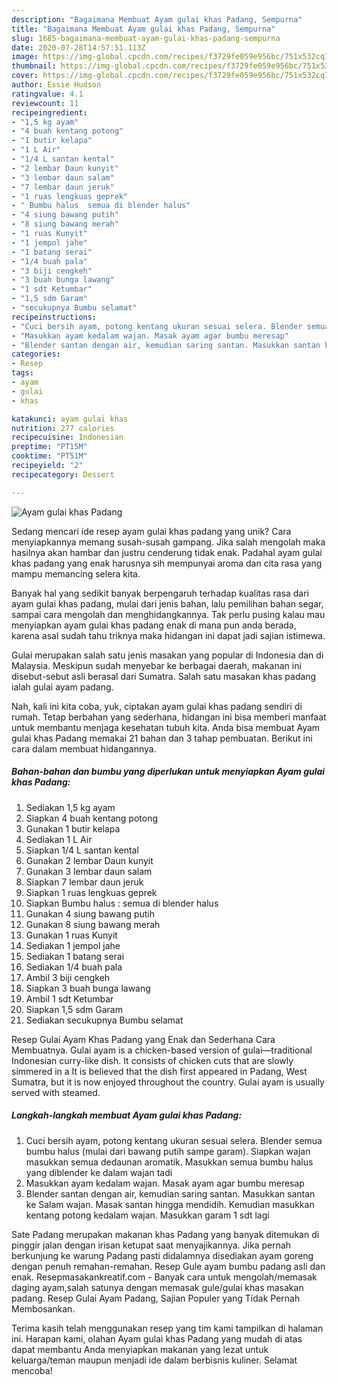 ```yaml
---
description: "Bagaimana Membuat Ayam gulai khas Padang, Sempurna"
title: "Bagaimana Membuat Ayam gulai khas Padang, Sempurna"
slug: 1685-bagaimana-membuat-ayam-gulai-khas-padang-sempurna
date: 2020-07-28T14:57:51.113Z
image: https://img-global.cpcdn.com/recipes/f3729fe059e956bc/751x532cq70/ayam-gulai-khas-padang-foto-resep-utama.jpg
thumbnail: https://img-global.cpcdn.com/recipes/f3729fe059e956bc/751x532cq70/ayam-gulai-khas-padang-foto-resep-utama.jpg
cover: https://img-global.cpcdn.com/recipes/f3729fe059e956bc/751x532cq70/ayam-gulai-khas-padang-foto-resep-utama.jpg
author: Essie Hudson
ratingvalue: 4.1
reviewcount: 11
recipeingredient:
- "1,5 kg ayam"
- "4 buah kentang potong"
- "1 butir kelapa"
- "1 L Air"
- "1/4 L santan kental"
- "2 lembar Daun kunyit"
- "3 lembar daun salam"
- "7 lembar daun jeruk"
- "1 ruas lengkuas geprek"
- " Bumbu halus  semua di blender halus"
- "4 siung bawang putih"
- "8 siung bawang merah"
- "1 ruas Kunyit"
- "1 jempol jahe"
- "1 batang serai"
- "1/4 buah pala"
- "3 biji cengkeh"
- "3 buah bunga lawang"
- "1 sdt Ketumbar"
- "1,5 sdm Garam"
- "secukupnya Bumbu selamat"
recipeinstructions:
- "Cuci bersih ayam, potong kentang ukuran sesuai selera. Blender semua bumbu halus (mulai dari bawang putih sampe garam). Siapkan wajan masukkan semua dedaunan aromatik. Masukkan semua bumbu halus yang diblender ke dalam wajan tadi"
- "Masukkan ayam kedalam wajan. Masak ayam agar bumbu meresap"
- "Blender santan dengan air, kemudian saring santan. Masukkan santan ke Salam wajan. Masak santan hingga mendidih. Kemudian masukkan kentang potong kedalam wajan. Masukkan garam 1 sdt lagi"
categories:
- Resep
tags:
- ayam
- gulai
- khas

katakunci: ayam gulai khas 
nutrition: 277 calories
recipecuisine: Indonesian
preptime: "PT15M"
cooktime: "PT51M"
recipeyield: "2"
recipecategory: Dessert

---
```



![Ayam gulai khas Padang](https://img-global.cpcdn.com/recipes/f3729fe059e956bc/751x532cq70/ayam-gulai-khas-padang-foto-resep-utama.jpg)

Sedang mencari ide resep ayam gulai khas padang yang unik? Cara menyiapkannya memang susah-susah gampang. Jika salah mengolah maka hasilnya akan hambar dan justru cenderung tidak enak. Padahal ayam gulai khas padang yang enak harusnya sih mempunyai aroma dan cita rasa yang mampu memancing selera kita.

Banyak hal yang sedikit banyak berpengaruh terhadap kualitas rasa dari ayam gulai khas padang, mulai dari jenis bahan, lalu pemilihan bahan segar, sampai cara mengolah dan menghidangkannya. Tak perlu pusing kalau mau menyiapkan ayam gulai khas padang enak di mana pun anda berada, karena asal sudah tahu triknya maka hidangan ini dapat jadi sajian istimewa.

Gulai merupakan salah satu jenis masakan yang popular di Indonesia dan di Malaysia. Meskipun sudah menyebar ke berbagai daerah, makanan ini disebut-sebut asli berasal dari Sumatra. Salah satu masakan khas padang ialah gulai ayam padang.


Nah, kali ini kita coba, yuk, ciptakan ayam gulai khas padang sendiri di rumah. Tetap berbahan yang sederhana, hidangan ini bisa memberi manfaat untuk membantu menjaga kesehatan tubuh kita. Anda bisa membuat Ayam gulai khas Padang memakai 21 bahan dan 3 tahap pembuatan. Berikut ini cara dalam membuat hidangannya.

<!--inarticleads1-->

##### Bahan-bahan dan bumbu yang diperlukan untuk menyiapkan Ayam gulai khas Padang:

1. Sediakan 1,5 kg ayam
1. Siapkan 4 buah kentang potong
1. Gunakan 1 butir kelapa
1. Sediakan 1 L Air
1. Siapkan 1/4 L santan kental
1. Gunakan 2 lembar Daun kunyit
1. Gunakan 3 lembar daun salam
1. Siapkan 7 lembar daun jeruk
1. Siapkan 1 ruas lengkuas geprek
1. Siapkan  Bumbu halus : semua di blender halus
1. Gunakan 4 siung bawang putih
1. Gunakan 8 siung bawang merah
1. Gunakan 1 ruas Kunyit
1. Sediakan 1 jempol jahe
1. Sediakan 1 batang serai
1. Sediakan 1/4 buah pala
1. Ambil 3 biji cengkeh
1. Siapkan 3 buah bunga lawang
1. Ambil 1 sdt Ketumbar
1. Siapkan 1,5 sdm Garam
1. Sediakan secukupnya Bumbu selamat


Resep Gulai Ayam Khas Padang yang Enak dan Sederhana Cara Membuatnya. Gulai ayam is a chicken-based version of gulai—traditional Indonesian curry-like dish. It consists of chicken cuts that are slowly simmered in a It is believed that the dish first appeared in Padang, West Sumatra, but it is now enjoyed throughout the country. Gulai ayam is usually served with steamed. 

<!--inarticleads2-->

##### Langkah-langkah membuat Ayam gulai khas Padang:

1. Cuci bersih ayam, potong kentang ukuran sesuai selera. Blender semua bumbu halus (mulai dari bawang putih sampe garam). Siapkan wajan masukkan semua dedaunan aromatik. Masukkan semua bumbu halus yang diblender ke dalam wajan tadi
1. Masukkan ayam kedalam wajan. Masak ayam agar bumbu meresap
1. Blender santan dengan air, kemudian saring santan. Masukkan santan ke Salam wajan. Masak santan hingga mendidih. Kemudian masukkan kentang potong kedalam wajan. Masukkan garam 1 sdt lagi


Sate Padang merupakan makanan khas Padang yang banyak ditemukan di pinggir jalan dengan irisan ketupat saat menyajikannya. Jika pernah berkunjung ke warung Padang pasti didalamnya disediakan ayam goreng dengan penuh remahan-remahan. Resep Gule ayam bumbu padang asli dan enak. Resepmasakankreatif.com - Banyak cara untuk mengolah/memasak daging ayam,salah satunya dengan memasak gule/gulai khas masakan padang. Resep Gulai Ayam Padang, Sajian Populer yang Tidak Pernah Membosankan. 

Terima kasih telah menggunakan resep yang tim kami tampilkan di halaman ini. Harapan kami, olahan Ayam gulai khas Padang yang mudah di atas dapat membantu Anda menyiapkan makanan yang lezat untuk keluarga/teman maupun menjadi ide dalam berbisnis kuliner. Selamat mencoba!

